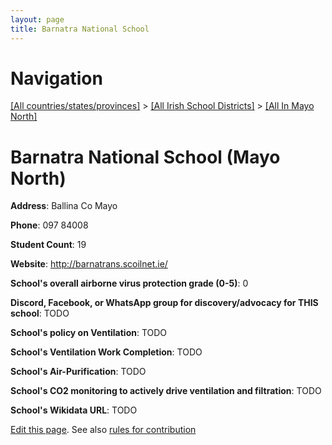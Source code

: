```yaml
---
layout: page
title: Barnatra National School
---
```

# Navigation

[[All countries/states/provinces]](../../..) > [[All Irish School Districts]](../..) > [[All In Mayo North]](..)

# Barnatra National School (Mayo North)

**Address**: Ballina Co Mayo

**Phone**: 097 84008

**Student Count**: 19

**Website**: <http://barnatrans.scoilnet.ie/>

**School's overall airborne virus protection grade (0-5)**: 0

**Discord, Facebook, or WhatsApp group for discovery/advocacy for THIS school**: TODO

**School's policy on Ventilation**: TODO

**School's Ventilation Work Completion**: TODO

**School's Air-Purification**: TODO

**School's CO2 monitoring to actively drive ventilation and filtration**: TODO

**School's Wikidata URL**: TODO


[Edit this page](https://github.com/ventilate-schools/Ireland/edit/main/./Mayo_North/Barnatra_National_School.md). See also [rules for contribution](../../../contribution-rules/)